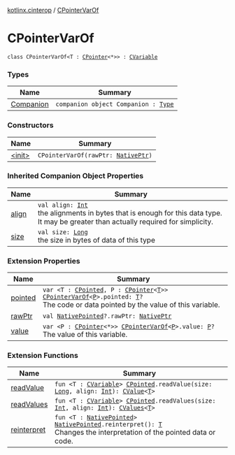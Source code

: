 [kotlinx.cinterop](../index.md) / [CPointerVarOf](./index.md)

# CPointerVarOf

`class CPointerVarOf<T : `[`CPointer`](../-c-pointer/index.md)`<*>> : `[`CVariable`](../-c-variable/index.md)

### Types

| Name | Summary |
|---|---|
| [Companion](-companion.md) | `companion object Companion : `[`Type`](../-c-variable/-type/index.md) |

### Constructors

| Name | Summary |
|---|---|
| [&lt;init&gt;](-init-.md) | `CPointerVarOf(rawPtr: `[`NativePtr`](../-native-ptr.md)`)` |

### Inherited Companion Object Properties

| Name | Summary |
|---|---|
| [align](../-c-variable/-type/align.md) | `val align: `[`Int`](https://kotlinlang.org/api/latest/jvm/stdlib/kotlin/-int/index.html)<br>the alignments in bytes that is enough for this data type. It may be greater than actually required for simplicity. |
| [size](../-c-variable/-type/size.md) | `val size: `[`Long`](https://kotlinlang.org/api/latest/jvm/stdlib/kotlin/-long/index.html)<br>the size in bytes of data of this type |

### Extension Properties

| Name | Summary |
|---|---|
| [pointed](../pointed.md) | `var <T : `[`CPointed`](../-c-pointed/index.md)`, P : `[`CPointer`](../-c-pointer/index.md)`<`[`T`](../pointed.md#T)`>> `[`CPointerVarOf`](./index.md)`<`[`P`](../pointed.md#P)`>.pointed: `[`T`](../pointed.md#T)`?`<br>The code or data pointed by the value of this variable. |
| [rawPtr](../raw-ptr.md) | `val `[`NativePointed`](../-native-pointed/index.md)`?.rawPtr: `[`NativePtr`](../-native-ptr.md) |
| [value](../value.md) | `var <P : `[`CPointer`](../-c-pointer/index.md)`<*>> `[`CPointerVarOf`](./index.md)`<`[`P`](../value.md#P)`>.value: `[`P`](../value.md#P)`?`<br>The value of this variable. |

### Extension Functions

| Name | Summary |
|---|---|
| [readValue](../read-value.md) | `fun <T : `[`CVariable`](../-c-variable/index.md)`> `[`CPointed`](../-c-pointed/index.md)`.readValue(size: `[`Long`](https://kotlinlang.org/api/latest/jvm/stdlib/kotlin/-long/index.html)`, align: `[`Int`](https://kotlinlang.org/api/latest/jvm/stdlib/kotlin/-int/index.html)`): `[`CValue`](../-c-value/index.md)`<`[`T`](../read-value.md#T)`>` |
| [readValues](../read-values.md) | `fun <T : `[`CVariable`](../-c-variable/index.md)`> `[`CPointed`](../-c-pointed/index.md)`.readValues(size: `[`Int`](https://kotlinlang.org/api/latest/jvm/stdlib/kotlin/-int/index.html)`, align: `[`Int`](https://kotlinlang.org/api/latest/jvm/stdlib/kotlin/-int/index.html)`): `[`CValues`](../-c-values/index.md)`<`[`T`](../read-values.md#T)`>` |
| [reinterpret](../reinterpret.md) | `fun <T : `[`NativePointed`](../-native-pointed/index.md)`> `[`NativePointed`](../-native-pointed/index.md)`.reinterpret(): `[`T`](../reinterpret.md#T)<br>Changes the interpretation of the pointed data or code. |
